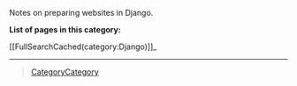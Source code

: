 

Notes on preparing websites in Django.

**List of pages in this category:**

[[FullSearchCached(category:Django)]]\_

* * * * *

> [CategoryCategory](CategoryCategory)

